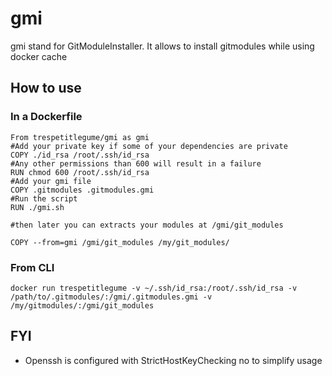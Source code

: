 # gmi
gmi stand for GitModuleInstaller. It allows to install gitmodules while using docker cache

## How to use

### In a Dockerfile
```
From trespetitlegume/gmi as gmi
#Add your private key if some of your dependencies are private
COPY ./id_rsa /root/.ssh/id_rsa
#Any other permissions than 600 will result in a failure
RUN chmod 600 /root/.ssh/id_rsa
#Add your gmi file
COPY .gitmodules .gitmodules.gmi
#Run the script
RUN ./gmi.sh

#then later you can extracts your modules at /gmi/git_modules

COPY --from=gmi /gmi/git_modules /my/git_modules/
```

### From CLI

`docker run trespetitlegume -v ~/.ssh/id_rsa:/root/.ssh/id_rsa -v /path/to/.gitmodules/:/gmi/.gitmodules.gmi -v /my/gitmodules/:/gmi/git_modules`


## FYI

- Openssh is configured with StrictHostKeyChecking no to simplify usage